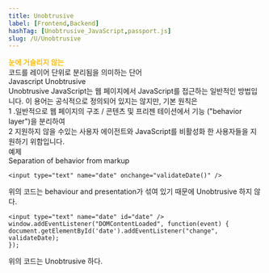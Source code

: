 ```yaml
---
title: Unobtrusive
label: [Frontend,Backend]
hashTag: [Unobtrusive_JavaScript,passport.js]
slug: /U/Unobtrusive
---
```

<p><span style="color:#FFBF00; font-weight:bold;">눈에 거슬리지 않는</span><br />
코드를 레이어 단위로 분리됨을 의미하는 단어<br />
Javascript Unobtrusive<br />
Unobtrusive JavaScript는 웹 페이지에서 JavaScript를 접근하는 일반적인 방법입니다. 이 용어는 공식적으로 정의되어 있지는 않지만, 기본 원칙은<br />
1 .일반적으로 웹 페이지의 구조 / 콘텐츠 및 프리젠 테이션에서 기능 ("behavior layer")을 분리하여<br />
2 지원하지 않을 수있는 사용자 에이전트와 JavaScript를 비활성화 한 사용자들을 지원하기 위함입니다.<br />
예제<br />
Separation of behavior from markup</p>
<pre><code class="html language-html">&lt;input type="text" name="date" onchange="validateDate()" /&gt;</code></pre>
<p>위의 코드는 behaviour and presentation가 섞여 있기 때문에 Unobtrusive 하지 않다.</p>
<pre><code class="html language-html">&lt;input type="text" name="date" id="date" /&gt;
window.addEventListener("DOMContentLoaded", function(event) {
document.getElementById('date').addEventListener("change", validateDate);
});</code></pre>
<p>위의 코드는 Unobtrusive 하다.</p>
